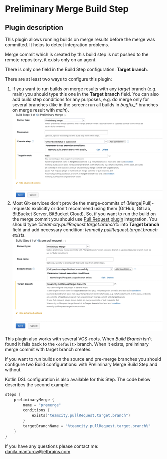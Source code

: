 # Preliminary Merge Build Step
## Plugin description

This plugin allows running builds on merge results before the merge was committed. It helps to detect integration problems. 

Merge commit which is created by this build step is not pushed to the remote repository, it exists only on an agent.

There is only one field in the Build Step configuration: **Target branch**.

There are at least two ways to configure this plugin:

1. If you want to run builds on merge results with any _target_ branch (e.g. main) you should type this one in the **Target branch** field. You can also add build step conditions for any purposes, e.g. do merge only for several branches (like in the screen: run all builds in _bugfix\_*_ branches on merge result with _main_). ![](resources/pm_screen1.png)
2. Most Git-services don't provide the merge-commits of (Merge|Pull)-requests explicitly or don't recommend using them (GitHub, GitLab, BitBucket Server, BitBucket Cloud). So, if you want to run the build on the merge commit you should use [Pull Request plugin](https://www.jetbrains.com/help/teamcity/pull-requests.html) integration. You should type _%teamcity.pullRequest.target.branch%_ into **Target branch** field and add necessary condition: _teamcity.pullRequest.target.branch exists_. ![](resources/pm_screen2.png)

This plugin also works with several VCS-roots. When _Build Branch_ isn't found it falls back to the ```<default>``` branch. When it exists, preliminary merge commit with target branch creates.

If you want to run builds on the source and pre-merge branches you should configure two Build configurations: with Preliminary Merge Build Step and without.

Kotlin DSL configuration is also available for this Step. The code below describes the second example:
```kotlin
steps {
    preliminaryMerge {
        name = "premerge"
        conditions {
            exists("teamcity.pullRequest.target.branch")
        }
        targetBranchName = "%teamcity.pullRequest.target.branch%"
    }
}
```

If you have any questions please contact me: danila.manturov@jetbrains.com